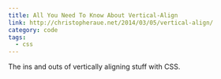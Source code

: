 ```yaml
---
title: All You Need To Know About Vertical-Align
link: http://christopheraue.net/2014/03/05/vertical-align/
category: code
tags:
  - css
---
```

The ins and outs of vertically aligning stuff with CSS.
